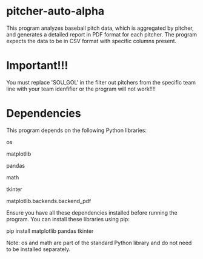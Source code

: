 # pitcher-auto-alpha

This program analyzes baseball pitch data, which is aggregated by pitcher, and generates a detailed report in PDF format for each pitcher. The program expects the data to be in CSV format with specific columns present.

# Important!!!
You must replace 'SOU_GOL' in the filter out pitchers from the specific team line with your team idenfifier or the program will not work!!!!

# Dependencies
This program depends on the following Python libraries:

os

matplotlib

pandas

math

tkinter

matplotlib.backends.backend_pdf

Ensure you have all these dependencies installed before running the program. You can install these libraries using pip:

pip install matplotlib pandas tkinter

Note: os and math are part of the standard Python library and do not need to be installed separately.


